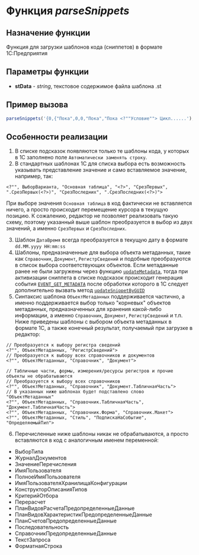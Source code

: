 # Функция *parseSnippets*

## Назначение функции

Функция для загрузки шаблонов кода (сниппетов) в формате 1С:Предприятия

## Параметры функции

* **stData** - *string*, текстовое содержимое файла шаблона .st

## Пример вызова

```javascript
parseSnippets('{0,{"Пока",0,0,"Пока","Пока <?""Условие""> Цикл......');
```

## Особенности реализации

1. В списке подсказок появляются только те шаблоны кода, у которых в 1С заполнено поле `Автоматически заменять строку`.
2. В стандартных шаблонах 1С для списка выбора есть возможность указывать представление значение и само вставляемое значение, например, так:

```bsl
<?"", ВыборВарианта, "Основная таблица", "<?>", "СрезПервых", ".СрезПервых(<?>)", "СрезПоследних", ".СрезПоследних(<?>)">
```

При выборе значения `Основная таблица` в код фактически не вставляется ничего, а просто происходит перемещение курсора в текущую позицию. К сожалению, редактор не позволяет реализовать такую схему, поэтому указанный выше шаблон преобразуется в выбор из двух значений, а именно `СрезПервых` и `СрезПоследних`.

3. Шаблон `ДатаВремя` всегда преобразуется в текущую дату в формате `dd.MM.yyyy HH:mm:ss`
4. Шаблоны, предназначенные для выбора объекта метаданных, такие как `Справочник`, `Документ`, `РегистрСведений` и подобные преобразуются в список выбора соответствующих объектов. Если метаданные ранее не были загружены через функцию [`updateMetadata`](update_metadata.md), тогда при активизации сниппета в списке подсказок происходит генерация события [`EVENT_GET_METADATA`](get_metadata_event.md) после обработки которого в 1С следует дополнительно вызвать метод [`updateSnippetByGUID`](update_snippet_guid.md)
5. Синтаксис шаблона `ОбъектМетаданных` поддерживается частично, а именно поддерживается выбор только "корневых" объектов метаданных, предназначенных для хранения какой-либо информации, а именно `Справочник`, `Документ`, `РегистрСведений` и т.п.
Ниже приведены шаблоны с выбором объекта метаданных в формате 1С, а также конечный результат, получаемый при загрузке в редактор:

```bsl
// Преобразуется к выбору регистра сведений
<?"", ОбъектМетаданных, "РегистрСведений">
// Преобразуется к выбору всех справочников и документов
<?"", ОбъектМетаданных, "Справочник", "Документ">

// Табличные части, формы, измерения/ресурсы регистров и прочие объекты не обрабатываются
// Преобразуется к выбору всех справочников
<?"", ОбъектМетаданных, "Справочник", "Документ.ТабличнаяЧасть">
// В указанных ниже шаблонах будет подставлено слово "ОбъектМетаданных"
<?"", ОбъектМетаданных, "Справочник.ТабличнаяЧасть", "Документ.ТабличнаяЧасть"> 
<?"", ОбъектМетаданных, "Справочник.Форма", "Справочник.Макет">
<?"", ОбъектМетаданных, "Стиль", "ПодпискаНаСобытие", "ОпределяемыйТип">
```

6. Перечисленные ниже шаблоны никак не обрабатываются, а просто вставляются в код с аналогичным именем переменной:

* ВыборТипа
* ЖурналДокументов
* ЗначениеПеречисления
* ИмяПользователя
* ПолноеИмяПользователя
* ИмяПользователяХранилищаКонфигурации
* КонструкторОписанияТипов
* КритерийОтбора
* Перерасчет
* ПланВидовРасчетаПредопределенныеДанные
* ПланВидовХарактеристикПредопределенныеДанные
* ПланСчетовПредопределенныеДанные
* Последовательность
* СправочникПредопределенныеДанные
* ТекстЗапроса
* ФорматнаяСтрока
